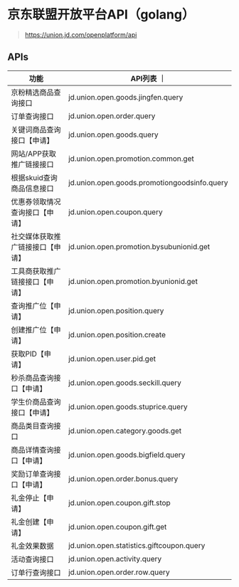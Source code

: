 # 京东联盟开放平台API（golang）

> https://union.jd.com/openplatform/api

## APIs

| 功能 | API列表 ｜
| --- | --- |
| 京粉精选商品查询接口 | jd.union.open.goods.jingfen.query |
| 订单查询接口 | jd.union.open.order.query |
| 关键词商品查询接口【申请】| jd.union.open.goods.query |
| 网站/APP获取推广链接接口 | jd.union.open.promotion.common.get |
| 根据skuid查询商品信息接口 | jd.union.open.goods.promotiongoodsinfo.query |
| 优惠券领取情况查询接口【申请】 | jd.union.open.coupon.query |
| 社交媒体获取推广链接接口【申请】 | jd.union.open.promotion.bysubunionid.get |
| 工具商获取推广链接接口【申请】 | jd.union.open.promotion.byunionid.get |
| 查询推广位【申请】 | jd.union.open.position.query |
| 创建推广位【申请】 | jd.union.open.position.create |
| 获取PID【申请】 | jd.union.open.user.pid.get |
| 秒杀商品查询接口【申请】 | jd.union.open.goods.seckill.query |
| 学生价商品查询接口【申请】 | jd.union.open.goods.stuprice.query |
| 商品类目查询接口 | jd.union.open.category.goods.get |
| 商品详情查询接口【申请】 | jd.union.open.goods.bigfield.query |
| 奖励订单查询接口【申请】 | jd.union.open.order.bonus.query |
| 礼金停止【申请】 | jd.union.open.coupon.gift.stop |
| 礼金创建【申请】 | jd.union.open.coupon.gift.get |
| 礼金效果数据 | jd.union.open.statistics.giftcoupon.query |
| 活动查询接口 | jd.union.open.activity.query |
| 订单行查询接口 | jd.union.open.order.row.query |